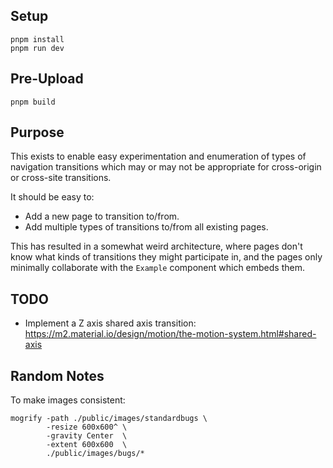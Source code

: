 ## Setup
```
pnpm install
pnpm run dev
```

## Pre-Upload
```
pnpm build
```

## Purpose
This exists to enable easy experimentation and enumeration of types of navigation transitions which may or may not be appropriate for cross-origin or cross-site transitions.

It should be easy to:
- Add a new page to transition to/from.
- Add multiple types of transitions to/from all existing pages.

This has resulted in a somewhat weird architecture, where pages don't know what kinds of transitions they might participate in, and the pages only minimally collaborate with the `Example` component which embeds them.

## TODO
- Implement a Z axis shared axis transition: https://m2.material.io/design/motion/the-motion-system.html#shared-axis

## Random Notes

To make images consistent:
```
mogrify -path ./public/images/standardbugs \
        -resize 600x600^ \
        -gravity Center  \
        -extent 600x600  \
        ./public/images/bugs/*
```
